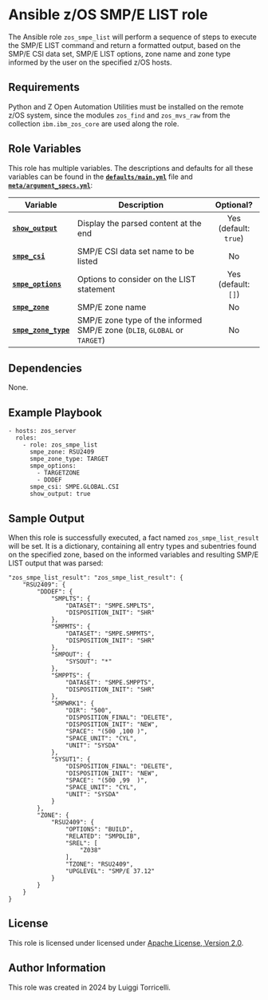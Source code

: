 # Ansible z/OS SMP/E LIST role

The Ansible role `zos_smpe_list` will perform a sequence of steps to execute the SMP/E LIST command and return a formatted output, based on the SMP/E CSI data set, SMP/E LIST options, zone name and zone type informed by the user on the specified z/OS hosts.

## Requirements

Python and Z Open Automation Utilities must be installed on the remote z/OS system, since the modules `zos_find` and `zos_mvs_raw` from the collection `ibm.ibm_zos_core` are used along the role.

## Role Variables

This role has multiple variables. The descriptions and defaults for all these variables can be found in the **[`defaults/main.yml`](/defaults/main.yml)** file and **[`meta/argument_specs.yml`](/meta/argument_specs.yml)**:

| Variable | Description | Optional? |
| -------- | ----------- | :-------: |
| **[`show_output`](/defaults/main.yml)** | Display the parsed content at the end | Yes<br>(default: `true`) |
| **[`smpe_csi`](/meta/argument_specs.yml)** | SMP/E CSI data set name to be listed | No |
| **[`smpe_options`](/defaults/main.yml)** | Options to consider on the LIST statement | Yes<br>(default: `[]`) |
| **[`smpe_zone`](/meta/argument_specs.yml)** | SMP/E zone name | No |
| **[`smpe_zone_type`](/meta/argument_specs.yml)** | SMP/E zone type of the informed SMP/E zone (`DLIB`, `GLOBAL` or `TARGET`) | No |

## Dependencies

None.

## Example Playbook

    - hosts: zos_server
      roles:
        - role: zos_smpe_list
          smpe_zone: RSU2409
          smpe_zone_type: TARGET
          smpe_options:
            - TARGETZONE
            - DDDEF       
          smpe_csi: SMPE.GLOBAL.CSI
          show_output: true

## Sample Output

When this role is successfully executed, a fact named `zos_smpe_list_result` will be set. It is a dictionary, containing all entry types and subentries found on the specified zone, based on the informed variables and resulting SMP/E LIST output that was parsed:

    "zos_smpe_list_result": "zos_smpe_list_result": {
        "RSU2409": {
            "DDDEF": {
                "SMPLTS": {
                    "DATASET": "SMPE.SMPLTS",
                    "DISPOSITION_INIT": "SHR"
                },
                "SMPMTS": {
                    "DATASET": "SMPE.SMPMTS",
                    "DISPOSITION_INIT": "SHR"
                },
                "SMPOUT": {
                    "SYSOUT": "*"
                },
                "SMPPTS": {
                    "DATASET": "SMPE.SMPPTS",
                    "DISPOSITION_INIT": "SHR"
                },
                "SMPWRK1": {
                    "DIR": "500",
                    "DISPOSITION_FINAL": "DELETE",
                    "DISPOSITION_INIT": "NEW",
                    "SPACE": "(500 ,100 )",
                    "SPACE_UNIT": "CYL",
                    "UNIT": "SYSDA"
                },
                "SYSUT1": {
                    "DISPOSITION_FINAL": "DELETE",
                    "DISPOSITION_INIT": "NEW",
                    "SPACE": "(500 ,99  )",
                    "SPACE_UNIT": "CYL",
                    "UNIT": "SYSDA"
                }
            },
            "ZONE": {
                "RSU2409": {
                    "OPTIONS": "BUILD",
                    "RELATED": "SMPDLIB",
                    "SREL": [
                        "Z038"
                    ],
                    "TZONE": "RSU2409",
                    "UPGLEVEL": "SMP/E 37.12"
                }
            }
        }
    }

## License

This role is licensed under licensed under [Apache License, Version 2.0](http://www.apache.org/licenses/LICENSE-2.0).

## Author Information

This role was created in 2024 by Luiggi Torricelli.
